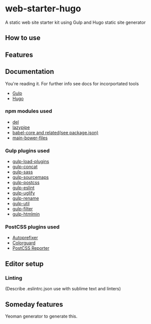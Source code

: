 # web-starter-hugo
A static web site starter kit using Gulp and Hugo static site generator

## How to use


## Features


## Documentation
You're reading it. For further info see docs for incorportated tools

- [Gulp](https://github.com/gulpjs/gulp/tree/master/docs)
- [Hugo](https://gohugo.io/overview/introduction/)

### npm modules used
- [del](https://www.npmjs.com/package/del)
- [lazypipe](https://www.npmjs.com/package/lazypipe)
- [babel-core and related(see package.json)](https://github.com/babel/babel/tree/master/packages/babel-core)
- [main-bower-files](https://www.npmjs.com/package/main-bower-files)

### Gulp plugins used
- [gulp-load-plugins](https://www.npmjs.com/package/gulp-load-plugins)
- [gulp-concat](https://www.npmjs.com/package/gulp-concat)
- [gulp-sass](https://www.npmjs.com/package/gulp-sass)
- [gulp-sourcemaps](https://www.npmjs.com/package/gulp-sourcemaps)
- [gulp-postcss](https://www.npmjs.com/package/gulp-postcss)
- [gulp-eslint](https://www.npmjs.com/package/gulp-eslint)
- [gulp-uglify](https://www.npmjs.com/package/gulp-uglify)
- [gulp-rename](https://www.npmjs.com/package/gulp-rename)
- [gulp-util](https://www.npmjs.com/package/gulp-util)
- [gulp-filter](https://www.npmjs.com/package/gulp-filter)
- [gulp-htmlmin](https://www.npmjs.com/package/gulp-htmlmin)

### PostCSS plugins used
- [Autoprefixer](https://www.npmjs.com/package/autoprefixer)
- [Colorguard](https://www.npmjs.com/package/colorguard)
- [PostCSS Reporter](https://www.npmjs.com/package/postcss-reporter)


## Editor setup
### Linting
(Describe .eslintrc.json use with sublime text and linters)


## Someday features
Yeoman generator to generate this.
